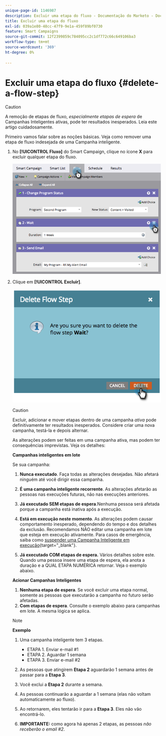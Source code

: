 ```yaml
---
unique-page-id: 1146987
description: Excluir uma etapa do fluxo - Documentação do Marketo - Documentação do produto
title: Excluir uma etapa do fluxo
exl-id: 039a1e80-48cc-47f9-9e1a-459f89bf0730
feature: Smart Campaigns
source-git-commit: 12f2399859c784095cc2c1df772c66c649106ba3
workflow-type: tm+mt
source-wordcount: '369'
ht-degree: 0%

---
```


# Excluir uma etapa do fluxo {#delete-a-flow-step}

>[!CAUTION]
>
>A remoção de etapas de fluxo, _especialmente etapas de espera_ de Campanhas Inteligentes ativas, pode ter resultados inesperados. Leia este artigo cuidadosamente.

Primeiro vamos falar sobre as noções básicas. Veja como remover uma etapa de fluxo indesejada de uma Campanha inteligente.

1. No **[!UICONTROL Fluxo]** do Smart Campaign, clique no ícone **X** para excluir qualquer etapa do fluxo.

   ![](assets/delete-a-flow-step-1.png)

1. Clique em **[!UICONTROL Excluir]**.

   ![](assets/delete-a-flow-step-2.png)

   >[!CAUTION]
   >
   >Excluir, adicionar e mover etapas dentro de uma campanha _ativa_ pode definitivamente ter resultados inesperados. Considere criar uma nova campanha, testá-la e depois alternar.

   As alterações podem ser feitas em uma campanha ativa, mas podem ter consequências imprevistas. Veja os detalhes:

   **Campanhas inteligentes em lote**

   Se sua campanha:

   1. **Nunca executado**. Faça todas as alterações desejadas. Não afetará ninguém até você dirigir essa campanha.
   1. **É uma campanha inteligente recorrente**. As alterações afetarão as pessoas nas execuções futuras, não nas execuções anteriores.
   1. **Já executado SEM etapas de espera**.Nenhuma pessoa será afetada porque a campanha está inativa após a execução.
   1. **Está em execução neste momento**. As alterações podem causar comportamento inesperado, dependendo do tempo e dos detalhes da exclusão. Recomendamos NÃO editar uma campanha em lote que esteja em execução ativamente. Para casos de emergência, saiba como [suspender uma Campanha Inteligente em execução](/help/marketo/product-docs/core-marketo-concepts/smart-campaigns/using-smart-campaigns/abort-a-smart-campaign.md){target="_blank"}.

   1. **Já executado COM etapas de espera.** Vários detalhes sobre este.\
      Quando uma pessoa insere uma etapa de espera, ela anota a duração e a QUAL ETAPA NUMÉRICA retornar. Veja o exemplo abaixo.

   **Acionar Campanhas Inteligentes**

   1. **Nenhuma etapa de espera**. Se você excluir uma etapa normal, somente as pessoas que executarão a campanha no futuro serão afetadas.
   1. **Com etapas de espera**. Consulte o exemplo abaixo para campanhas em lote. A mesma lógica se aplica.

   >[!NOTE]
   >
   >**Exemplo**
   >
   >1. Uma campanha inteligente tem 3 etapas.
   >    * ETAPA 1. Enviar e-mail #1
   >    * ETAPA 2. Aguardar 1 semana
   >    * ETAPA 3. Enviar e-mail #2
   >
   >1. As pessoas que atingirem **Etapa 2** aguardarão 1 semana antes de passar para a **Etapa 3**.
   >1. Você exclui a **Etapa 2** durante a semana.
   >1. As pessoas continuarão a aguardar a 1 semana (elas não voltam automaticamente ao fluxo).
   >1. Ao retornarem, eles tentarão ir para a **Etapa 3**. Eles não vão encontrá-lo.
   >1. **IMPORTANTE:** como agora há apenas 2 etapas, as pessoas _não receberão o email #2_.
